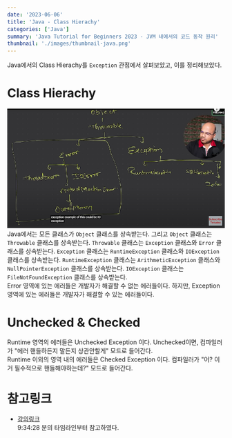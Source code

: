 ```yaml
---
date: '2023-06-06'
title: 'Java - Class Hierachy'
categories: ['Java']
summary: 'Java Tutorial for Beginners 2023 - JVM 내에서의 코드 동작 원리'
thumbnail: './images/thumbnail-java.png'
---
```


Java에서의 Class Hierachy를 `Exception` 관점에서 살펴보았고, 이를 정리해보았다.

# Class Hierachy

![클래스 구조도](./images/java-class-hierachy.png)  
Java에서는 모든 클래스가 `Object` 클래스를 상속받는다. 그리고 `Object` 클래스는 `Throwable` 클래스를 상속받는다. `Throwable` 클래스는 `Exception` 클래스와 `Error` 클래스를 상속받는다. `Exception` 클래스는 `RuntimeException` 클래스와 `IOException` 클래스를 상속받는다. `RuntimeException` 클래스는 `ArithmeticException` 클래스와 `NullPointerException` 클래스를 상속받는다. `IOException` 클래스는 `FileNotFoundException` 클래스를 상속받는다.  
Error 영역에 있는 에러들은 개발자가 해결할 수 없는 에러들이다. 하지만, Exception 영역에 있는 에러들은 개발자가 해결할 수 있는 에러들이다.

# Unchecked & Checked

Runtime 영역의 에러들은 Unchecked Exception 이다. Unchecked이면, 컴파일러가 "에러 핸들하든지 말든지 상관안할게" 모드로 들어간다.  
Runtime 이외의 영역 내의 에러들은 Checked Exception 이다. 컴파일러가 "어? 이거 필수적으로 핸들해야하는데?" 모드로 들어간다.

# 참고링크

- [강의링크](https://www.youtube.com/watch?v=BGTx91t8q50)  
  9:34:28 분의 타임라인부터 참고하였다.
